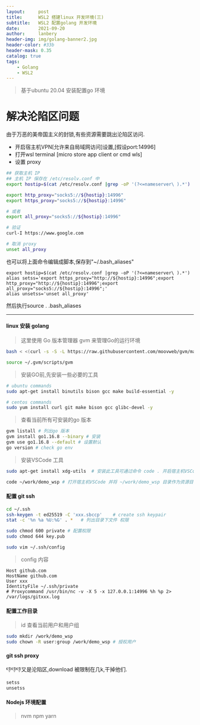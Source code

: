 ```yaml
---
layout:     post
title:      WSL2 搭建linux 开发环境(三)
subtitle:   WSL2 配置golang 开发环境
date:       2021-09-20
author:     lanbery
header-img: img/golang-banner2.jpg
header-color: #33b
header-mask: 0.35
catalog: true
tags:
    - Golang
    - WSL2
---
```


> 基于ubuntu 20.04 安装配置go 环境

# 解决沦陷区问题

由于万恶的美帝国主义的封锁,有些资源需要跳出沦陷区访问.

- 开启宿主机VPN[允许来自局域网访问]设置,[假设port:14996]
- 打开wsl terminal [micro store app client or cmd wls]
- 设置 proxy

```bash
## 获取主机 IP
## 主机 IP 保存在 /etc/resolv.conf 中
export hostip=$(cat /etc/resolv.conf |grep -oP '(?<=nameserver\ ).*')

export http_proxy="socks5://${hostip}:14996"
export https_proxy="socks5://${hostip}:14996"

# 或者
export all_proxy="socks5://${hostip}:14996"

# 验证
curl-I https://www.google.com

# 取消 proxy
unset all_proxy
```

也可以将上面命令编辑成脚本,保存到"~/.bash_aliases"

```shell
export hostip=$(cat /etc/resolv.conf |grep -oP '(?<=nameserver\ ).*')
alias setss='export https_proxy="http://${hostip}:14996";export http_proxy="http://${hostip}:14996";export all_proxy="socks5://${hostip}:14996";'
alias unsetss='unset all_proxy'
```

然后执行source . .bash_aliases

---

#### linux 安装 golang

> 这里使用 Go 版本管理器 gvm 来管理Go的运行环境

```bash
bash < <(curl -s -S -L https://raw.githubusercontent.com/moovweb/gvm/master/binscripts/gvm-installer)

source ~/.gvm/scripts/gvm
```

> 安装GO前,先安装一些必要的工具

```bash
# ubuntu commands
sudo apt-get install binutils bison gcc make build-essential -y

# centos commands
sudo yum install curl git make bison gcc glibc-devel -y
```

> 查看当前所有可安装的go 版本

```bash
gvm listall # 列出go 版本
gvm install go1.16.8 --binary # 安装
gvm use go1.16.8 --default # 设置默认
go version # check go env
```

> 安装VSCode 工具

```bash
sudo apt-get install xdg-utils  # 安装此工具可通过命令 code . 开启宿主机VSCode 软件

code ~/work/demo_wsp # 打开宿主机VSCode 并将 ~/work/demo_wsp 目录作为资源目录 
```

#### 配置 git ssh

```bash 
cd ~/.ssh 
ssh-keygen -t ed25519 -C 'xxx.sbccp'    # create ssh keypair
stat -c '%n %a %U:%G' . *   # 列出目录下文件 权限

sudo chmod 600 private # 配置权限
sudo chmod 644 key.pub 

sudo vim ~/.ssh/config
```

> config 内容

```text
Host github.com
HostName github.com
User xxx
IdentityFile ~/.ssh/private
# Proxycommand /usr/bin/nc -v -X 5 -x 127.0.0.1:14996 %h %p 2> /var/logs/gitxxx.log
```

#### 配置工作目录

> id 查看当前用户和用户组

```bash
sudo mkdir /work/demo_wsp
sudo chown -R user:group /work/demo_wsp # 授权用户
```

#### git ssh proxy

👎👎👎又是沦陷区,download 被限制在几k,干掉他们.

```bash
setss 
unsetss
```

#### Nodejs 环境配置


> nvm 
> npm 
> yarn



[](https://blog.miniasp.com/post/2020/07/27/Build-Golang-Dev-Box-in-Windows)